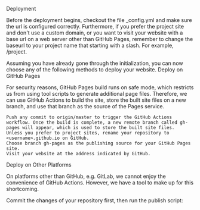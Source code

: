 Deployment

Before the deployment begins, checkout the file _config.yml and make sure the url is configured correctly. Furthermore, if you prefer the project site and don't use a custom domain, or you want to visit your website with a base url on a web server other than GitHub Pages, remember to change the baseurl to your project name that starting with a slash. For example, /project.

Assuming you have already gone through the initialization, you can now choose any of the following methods to deploy your website.
Deploy on GitHub Pages

For security reasons, GitHub Pages build runs on safe mode, which restricts us from using tool scripts to generate additional page files. Therefore, we can use GitHub Actions to build the site, store the built site files on a new branch, and use that branch as the source of the Pages service.

    Push any commit to origin/master to trigger the GitHub Actions workflow. Once the build is complete, a new remote branch called gh-pages will appear, which is used to store the built site files.
    Unless you prefer to project sites, rename your repository to <username>.github.io on GitHub.
    Choose branch gh-pages as the publishing source for your GitHub Pages site.
    Visit your website at the address indicated by GitHub.

Deploy on Other Platforms

On platforms other than GitHub, e.g. GitLab, we cannot enjoy the convenience of GitHub Actions. However, we have a tool to make up for this shortcoming.

Commit the changes of your repository first, then run the publish script:
